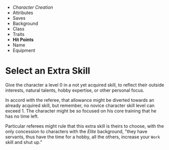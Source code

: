 
<!-- .margin.compass -->
* _Character Creation_
* Attributes
* Saves
* Background
* Class
* Traits
* **Hit Points**
* Name
* Equipment


# Select an Extra Skill

Give the character a level 0 in a not yet acquired skill, to reflect their outside interests, natural talents, hobby expertise, or other personal focus.

In accord with the referee, that allowance might be diverted towards an already acquired skill, but remember, no novice character skill level can exceed 1. The character might be so focused on his core training that he has no time left.

Particular referees might rule that this extra skill is theirs to choose, with the only concession to characters with the _Elite_ background, "they have servants, thus have the time for a hobby, all the others, increase your `Work` skill and shut up."

